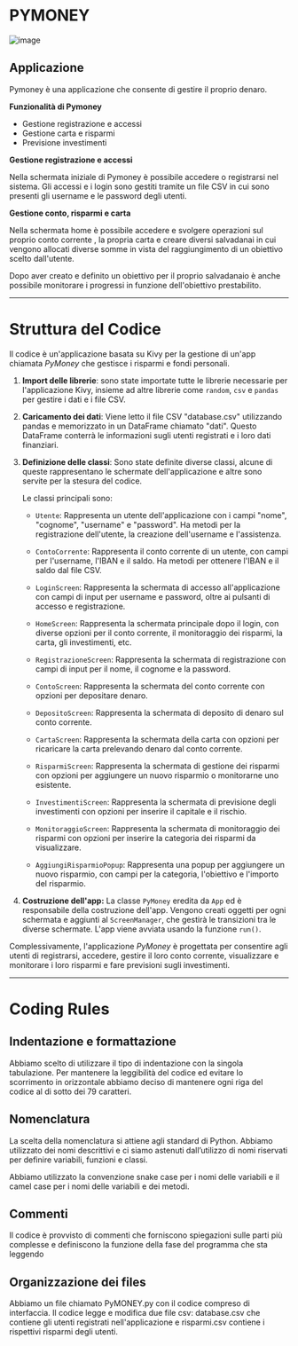 # PYMONEY

![image](https://github.com/DavideB98/py_money/assets/139228820/afce2f98-2188-4c03-a31e-d53303761cf5)


## Applicazione

Pymoney è una applicazione che consente di gestire il proprio denaro.

**Funzionalità di Pymoney**
 - Gestione registrazione e accessi
 - Gestione carta e risparmi
 - Previsione investimenti
 
 **Gestione registrazione e accessi**
 
Nella schermata iniziale di Pymoney è possibile accedere o registrarsi nel sistema.
Gli accessi e i login sono gestiti tramite un file CSV in cui sono presenti gli username e le password degli utenti.

**Gestione conto, risparmi e carta**

Nella schermata  home è possibile accedere e svolgere operazioni sul proprio conto corrente , la propria carta e creare diversi salvadanai in cui vengono allocati diverse somme in vista del raggiungimento di un obiettivo  scelto dall'utente.

Dopo aver creato e definito un obiettivo per il proprio salvadanaio è anche possibile monitorare i progressi in funzione dell'obiettivo prestabilito.

---------------------------------------------------------------------------------------------------------------------------------------------------------------------------
# Struttura del Codice
 Il codice è un'applicazione basata su Kivy per la gestione di un'app chiamata *PyMoney* che gestisce i risparmi e fondi personali.

1.  **Import delle librerie**: sono state importate tutte le librerie necessarie per l'applicazione Kivy, insieme ad altre librerie come `random`, `csv` e `pandas` per gestire i dati e i file CSV.
    
2.  **Caricamento dei dati**: Viene letto il file CSV "database.csv" utilizzando pandas e memorizzato in un DataFrame chiamato "dati". Questo DataFrame conterrà le informazioni sugli utenti registrati e i loro dati finanziari.
       
3.  **Definizione delle classi**: Sono state definite diverse classi, alcune di queste rappresentano le schermate dell'applicazione e altre sono servite per la stesura del codice. 
    
	Le classi principali sono:
	-   `Utente`: Rappresenta un utente dell'applicazione con i campi "nome", "cognome", "username" e "password". Ha metodi per la registrazione dell'utente, la creazione dell'username e l'assistenza.
	    
	-   `ContoCorrente`: Rappresenta il conto corrente di un utente, con campi per l'username, l'IBAN e il saldo. Ha metodi per ottenere l'IBAN e il saldo dal file CSV.
	    
	-   `LoginScreen`: Rappresenta la schermata di accesso all'applicazione con campi di input per username e password, oltre ai pulsanti di accesso e registrazione.
	    
	-   `HomeScreen`: Rappresenta la schermata principale dopo il login, con diverse opzioni per il conto corrente, il monitoraggio dei risparmi, la carta, gli investimenti, etc.
	    
	-   `RegistrazioneScreen`: Rappresenta la schermata di registrazione con campi di input per il nome, il cognome e la password.
	    
	-   `ContoScreen`: Rappresenta la schermata del conto corrente con opzioni per depositare denaro.
	    
	-   `DepositoScreen`: Rappresenta la schermata di deposito di denaro sul conto corrente.
	    
	-   `CartaScreen`: Rappresenta la schermata della carta con opzioni per ricaricare la carta prelevando denaro dal conto corrente.
	    
	-   `RisparmiScreen`: Rappresenta la schermata di gestione dei risparmi con opzioni per aggiungere un nuovo risparmio o monitorarne uno esistente.
	    
	-   `InvestimentiScreen`: Rappresenta la schermata di previsione degli investimenti con opzioni per inserire il capitale e il rischio.
	    
	-   `MonitoraggioScreen`: Rappresenta la schermata di monitoraggio dei risparmi con opzioni per inserire la categoria dei risparmi da visualizzare.
	    
	-   `AggiungiRisparmioPopup`: Rappresenta una popup per aggiungere un nuovo risparmio, con campi per la categoria, l'obiettivo e l'importo del risparmio.
    

5.  **Costruzione dell'app:** La classe `PyMoney` eredita da `App` ed è responsabile della costruzione dell'app. Vengono creati oggetti per ogni schermata e aggiunti al `ScreenManager`, che gestirà le transizioni tra le diverse schermate. L'app viene avviata usando la funzione  `run()`.
    

Complessivamente, l'applicazione *PyMoney* è progettata per consentire agli utenti di registrarsi, accedere, gestire il loro conto corrente, visualizzare e monitorare i loro risparmi e fare previsioni sugli investimenti.

--------------------------------------------------------------------------------------------------------------------------------------------------------------------------
  # Coding Rules

## Indentazione e formattazione

Abbiamo scelto di utilizzare il tipo di indentazione con la singola tabulazione. Per mantenere la leggibilità del codice ed evitare lo scorrimento in orizzontale abbiamo deciso di mantenere ogni riga del codice al di sotto dei 79 caratteri.

## Nomenclatura

La scelta della nomenclatura si attiene agli standard di Python. Abbiamo utilizzato dei nomi descrittivi e ci siamo astenuti dall’utilizzo di nomi riservati per definire variabili, funzioni e classi.

Abbiamo utilizzato la convenzione snake case per i nomi delle variabili e il camel case per i nomi delle variabili e dei metodi.

## Commenti

Il codice è provvisto di commenti che forniscono spiegazioni sulle parti più complesse e definiscono la funzione della fase del programma che sta leggendo

## Organizzazione dei files

Abbiamo un file chiamato PyMONEY.py con il codice compreso di interfaccia. Il codice legge e modifica due file csv: database.csv che contiene gli utenti registrati nell'applicazione e risparmi.csv contiene i rispettivi risparmi degli utenti.













